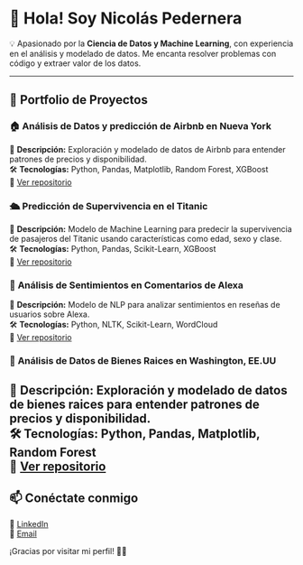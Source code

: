 # 🚀 Hola! Soy Nicolás Pedernera  

💡 Apasionado por la **Ciencia de Datos y Machine Learning**, con experiencia en el análisis y modelado de datos. Me encanta resolver problemas con código y extraer valor de los datos.  

---

## 📂 **Portfolio de Proyectos**  

### 🏠 **Análisis de Datos y predicción de Airbnb en Nueva York**  
📌 **Descripción:** Exploración y modelado de datos de Airbnb para entender patrones de precios y disponibilidad.  
🛠 **Tecnologías:** Python, Pandas, Matplotlib, Random Forest, XGBoost  
🔗 [Ver repositorio](https://github.com/83201-Pedernera-Nicolas/Prediccion_Precios_Airbnb)  

### 🛳️ **Predicción de Supervivencia en el Titanic**  
📌 **Descripción:** Modelo de Machine Learning para predecir la supervivencia de pasajeros del Titanic usando características como edad, sexo y clase.  
🛠 **Tecnologías:** Python, Pandas, Scikit-Learn, XGBoost  
🔗 [Ver repositorio](https://github.com/83201-Pedernera-Nicolas/Prediccion_Sobrevivientes_Titanic)  

### 📢 **Análisis de Sentimientos en Comentarios de Alexa**  
📌 **Descripción:** Modelo de NLP para analizar sentimientos en reseñas de usuarios sobre Alexa.  
🛠 **Tecnologías:** Python, NLTK, Scikit-Learn, WordCloud  
🔗 [Ver repositorio](https://github.com/83201-Pedernera-Nicolas/Analisis_Sentimientos_Alexa)  

### 📢 **Análisis de Datos de Bienes Raices en Washington, EE.UU**  
📌 **Descripción:** Exploración y modelado de datos de bienes raices para entender patrones de precios y disponibilidad.  
🛠 **Tecnologías:** Python, Pandas, Matplotlib, Random Forest  
🔗 [Ver repositorio](https://github.com/83201-Pedernera-Nicolas/Prediccion_Precios_BR)  
---

## 📫 **Conéctate conmigo**  
💼 [LinkedIn](www.linkedin.com/in/nicolas-pedernera-2637611a5)  
📧 [Email](mailto:pederneranic15@gmail.com)  

¡Gracias por visitar mi perfil! 🚀✨
